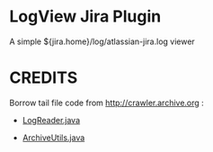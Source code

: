 LogView Jira Plugin
===================

A simple ${jira.home}/log/atlassian-jira.log viewer

CREDITS
=======
Borrow tail file code from http://crawler.archive.org :

- [LogReader.java](http://crawler.archive.org/xref/org/archive/crawler/util/LogReader.html)

- [ArchiveUtils.java](http://crawler.archive.org/xref/org/archive/util/ArchiveUtils.html)

